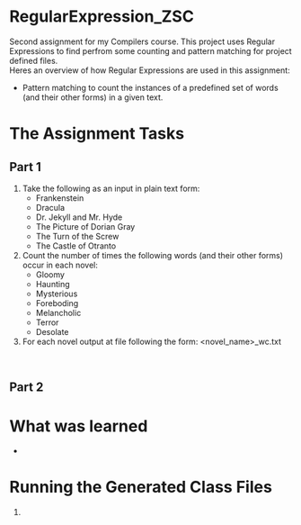 # RegularExpression_ZSC

Second assignment for my Compilers course. This project uses Regular Expressions to find perfrom some counting and pattern matching for project defined files.
<br>
Heres an overview of how Regular Expressions are used in this assignment:
  - Pattern matching to count the instances of a predefined set of words (and their other forms) in a given text.

# The Assignment Tasks
## Part 1
1. Take the following as an input in plain text form:
     - Frankenstein
     - Dracula
     - Dr. Jekyll and Mr. Hyde
     - The Picture of Dorian Gray
     - The Turn of the Screw
     - The Castle of Otranto
2. Count the number of times the following words (and their other forms) occur in each novel:
     - Gloomy
     - Haunting
     - Mysterious
     - Foreboding
     - Melancholic
     - Terror
     - Desolate
3. For each novel output at file following the form:   <novel_name>_wc.txt
<br>

## Part 2

# What was learned
- 

# Running the Generated Class Files

1. 
